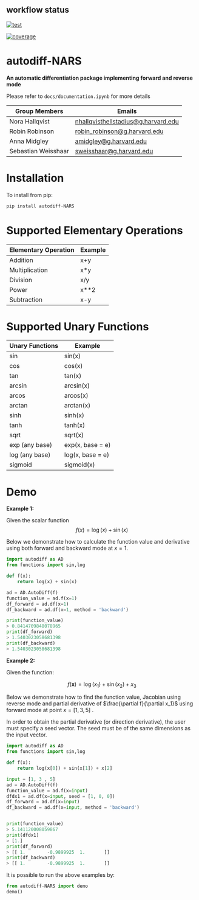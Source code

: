 
## workflow status
[![test](https://code.harvard.edu/CS107/team19/actions/workflows/test.yml/badge.svg)](https://code.harvard.edu/CS107/team19/actions/workflows/test.yml)

[![coverage](https://code.harvard.edu/CS107/team19/actions/workflows/coverage.yml/badge.svg)](https://code.harvard.edu/CS107/team19/actions/workflows/coverage.yml)


# autodiff-NARS

**An automatic differentiation package implementing forward and reverse mode**

Please refer to `docs/documentation.ipynb` for more details


| Group Members       | Emails                              |
|---------------------|-------------------------------------|
| Nora Hallqvist      | nhallqvisthellstadius@g.harvard.edu |
| Robin Robinson      | robin_robinson@g.harvard.edu        |
| Anna Midgley        | amidgley@g.harvard.edu              |
| Sebastian Weisshaar | sweisshaar@g.harvard.edu            |


# Installation 

To install from pip:

```Python
pip install autodiff-NARS
```
# Supported Elementary Operations

| Elementary Operation | Example |
|----------------------|---------|
| Addition             | x+y     |
| Multiplication       | x*y     |
| Division             | x/y     |
| Power                | x**2    |
| Subtraction          | x-y     |

# Supported Unary Functions

| **Unary Functions** | **Example**       |
|---------------------|-------------------|
| sin                 | sin(x)            |
| cos                 | cos(x)            |
| tan                 | tan(x)            |
| arcsin              | arcsin(x)         |
| arcos               | arcos(x)          |
| arctan              | arctan(x)         |
| sinh                | sinh(x)           |
| tanh                | tanh(x)           |
| sqrt                | sqrt(x)           |
| exp (any base)      | exp(x, base = e)  |
| log (any base)      | log(x, base = e)  |
| sigmoid             | sigmoid(x)        |


# Demo 

**Example 1:** 

Given the scalar function 
$$f(x) = \log(x) + \sin(x)$$

Below we demonstrate how to calculate the function value and derivative using both forward and backward mode at $x=1$.

```Python
import autodiff as AD
from functions import sin,log

def f(x):
    return log(x) + sin(x)

ad = AD.AutoDiff(f)
function_value = ad.f(x=1) 
df_forward = ad.df(x=1) 
df_backward = ad.df(x=1, method = 'backward') 

print(function_value)
> 0.8414709848078965
print(df_forward)
> 1.5403023058681398
print(df_backward)
> 1.5403023058681398
```

**Example 2:** 

Given the function: 

$$f(\boldsymbol{x})=\log(x_1) + \sin(x_2) + x_3$$

Below we demonstrate how to find the function value, Jacobian using reverse mode and partial derivative of $\frac{\partial f}{\partial x_1}$ using forward mode at point $x =[1,3,5]$ .

In order to obtain the partial derivative (or direction derivative), the user must specify a seed vector. The seed must be of the same dimensions as the input vector. 

```Python
import autodiff as AD
from functions import sin,log

def f(x):
    return log(x[0]) + sin(x[1]) + x[2]

input = [1, 3 , 5]  
ad = AD.AutoDiff(f) 
function_value = ad.f(x=input) 
dfdx1 = ad.df(x=input, seed = [1, 0, 0]) 
df_forward = ad.df(x=input) 
df_backward = ad.df(x=input, method = 'backward')


print(function_value)
> 5.141120008059867
print(dfdx1)
> [1.]
print(df_forward)
> [[ 1.        -0.9899925  1.       ]]
print(df_backward)
> [[ 1.        -0.9899925  1.       ]]
```

It is possible to run the above examples by: 
```Python
from autodiff-NARS import demo
demo()
```